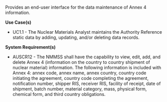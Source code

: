 Provides an end-user interface for the data maintenance of Annex 4 information.

**Use Case(s)**

- UC1.1 - The Nuclear Materials Analyst maintains the Authority Reference static data by adding, updating, and/or deleting data records.

**System Requirement(s)**

- AUSCR12 - The NMMSS shall have the capability to view, edit, add, and delete Annex 4 (information on the country to country shipment of nuclear material) information. The following information is included with Annex 4: annex code, annex name, annex country, country code initiating the agreement, country code completing the agreement, notification number, shipper RIS, receiver RIS, facility of receipt, date of shipment, batch number, material category, mass, physical form, chemical form, and third country obligations.